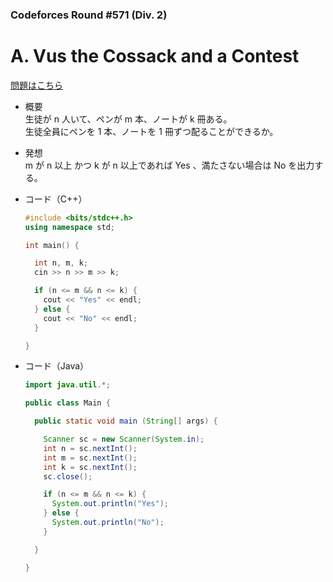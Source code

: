 ### Codeforces Round #571 (Div. 2)

# A. Vus the Cossack and a Contest

  [問題はこちら](https://codeforces.com/problemset/problem/1186/A)
  
- 概要<br>
  生徒が n 人いて、ペンが m 本、ノートが k 冊ある。<br>
  生徒全員にペンを 1 本、ノートを 1 冊ずつ配ることができるか。

  
- 発想<br>
  m が n 以上 かつ k が n 以上であれば Yes 、満たさない場合は No を出力する。
  
  
- コード（C++）

  ```cpp
  #include <bits/stdc++.h>
  using namespace std;

  int main() {

    int n, m, k;
    cin >> n >> m >> k;

    if (n <= m && n <= k) {
      cout << "Yes" << endl;
    } else {
      cout << "No" << endl;
    }

  }
  ```
  
- コード（Java）

  ```java
  import java.util.*;

  public class Main {

    public static void main (String[] args) {

      Scanner sc = new Scanner(System.in);
      int n = sc.nextInt();
      int m = sc.nextInt();
      int k = sc.nextInt();
      sc.close();

      if (n <= m && n <= k) {
        System.out.println("Yes");
      } else {
        System.out.println("No");
      }

    }

  }
  ```
    